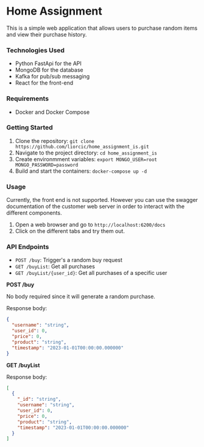 # Home Assignment

This is a simple web application that allows users to purchase random items and view their purchase history.

### Technologies Used

- Python FastApi for the API
- MongoDB for the database
- Kafka for pub/sub messaging
- React for the front-end

### Requirements

- Docker and Docker Compose

### Getting Started

1. Clone the repository: `git clone https://github.com/liorcic/home_assignment_is.git`
2. Navigate to the project directory: `cd home_assignment_is`
3. Create environmment variables: `export MONGO_USER=root MONGO_PASSWORD=password`
4. Build and start the containers: `docker-compose up -d`

### Usage

Currently, the front end is not supported. However you can use the swagger documentation of the customer web server in order to interact with the different components.

1. Open a web browser and go to `http://localhost:6200/docs`
2. Click on the different tabs and try them out.

### API Endpoints

- `POST /buy`: Trigger's a random buy request
- `GET /buyList`: Get all purchases
- `GET /buyList/{user_id}`: Get all purchases of a specific user

**POST /buy**

No body required since it will generate a random purchase.

Response body:
```json
{
  "username": "string",
  "user_id": 0,
  "price": 0,
  "product": "string",
  "timestamp": "2023-01-01T00:00:00.000000"
}
```

**GET /buyList**

Response body:

```json
[
  {
    "_id": "string",
    "username": "string",
    "user_id": 0,
    "price": 0,
    "product": "string",
    "timestamp": "2023-01-01T00:00:00.000000"
  }
]
```
